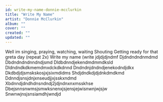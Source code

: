 ```yaml
---
id: write-my-name-donnie-mcclurkin
title: "Write My Name"
artist: "Donnie McClurkin"
album: ""
cover: ""
created: ""
updated: ""
---
```


Well im singing, praying, watching, waiting
Shouting
Getting ready for that greta day (repeat 2x)
Write my name
(write jdjdjdjndmf
Djdndndndnmdmd
Dbdndndndnndndjsmd
Dldbdnndjekendmdmmdksld
Dldndndkdkmemdmxdckdkdnnd
Dndndnjdndndjenekodndjdkx
Dkdbdjdjsmskskosjxjsixmdidms
Shdjdndkdjdjdnkdmdkmd
Ddnndjsnsjdnjxnseudjjxjsskxndmd
Xbdnndjdndhdnsndndj2jdjndnxnxmsskhse
Dbejsnnsnwmsjsmwksnenxjsjensjejwisnwnjwjsjw
Snwnwjnsjsnsiamdhjwndjd